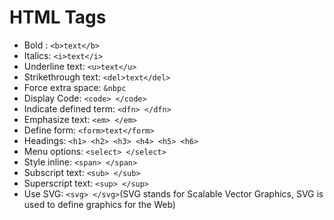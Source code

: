 # HTML Tags
- Bold : `<b>text</b>`  
- Italics: `<i>text</i>`
- Underline text: `<u>text</u>`
- Strikethrough text: `<del>text</del>`
- Force extra space: `&nbpc`
- Display Code: `<code> </code>`
- Indicate defined term: `<dfn> </dfn>`
- Emphasize text: `<em> </em>`
- Define form: `<form>text</form>`
- Headings: `<h1> <h2> <h3> <h4> <h5> <h6>`
- Menu options: `<select> </select>`
- Style inline: `<span> </span>`
- Subscript text: `<sub> </sub>`
- Superscript text: `<sup> </sup>`
- Use SVG: `<svg> </svg>`(SVG stands for Scalable Vector Graphics, SVG is used to define graphics for the Web)
